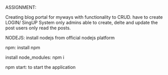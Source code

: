 ASSIGNMENT:

Creating blog portal for myways with functionality to CRUD.
have to create LOGIN/ SingUP System
only admins able to create, delte and update the post
users only read the posts.

NODEJS:
install nodejs from official nodejs platform

npm:
install npm

install node_modules: npm i

npm start: to start the application
